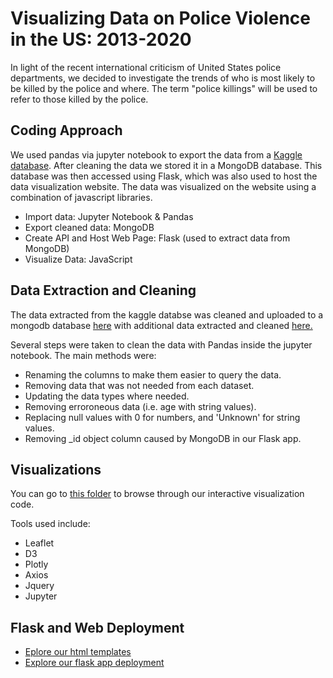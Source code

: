 # Visualizing Data on Police Violence in the US: 2013-2020

In light of the recent international criticism of United States police departments, we decided to investigate the trends of who is most likely to be killed by the police and where. The term "police killings" will be used to refer to those killed by the police. 

## Coding Approach

We used pandas via jupyter notebook to export the data from a [Kaggle database](https://www.kaggle.com/jpmiller/police-violence-in-the-us).
After cleaning the data we stored it in a MongoDB database. This database was then accessed using Flask, which was also used to host the data visualization website. The data was visualized on the website using a combination of javascript libraries.

* Import data: Jupyter Notebook & Pandas
* Export cleaned data: MongoDB
* Create API and Host Web Page: Flask (used to extract data from MongoDB)
* Visualize Data: JavaScript

## Data Extraction and Cleaning

The data extracted from the kaggle databse was cleaned and uploaded to a mongodb database [here](https://github.com/etarakci/project-two/blob/master/data_to_JSON.ipynb) with additional data extracted and cleaned [here.](https://github.com/etarakci/project-two/blob/master/data_extract.ipynb)

Several steps were taken to clean the data with Pandas inside the jupyter notebook. The main methods were:
* Renaming the columns to make them easier to query the data.
* Removing data that was not needed from each dataset.
* Updating the data types where needed.
* Removing erroroneous data (i.e. age with string values).
* Replacing null values with 0 for numbers, and 'Unknown' for string values.
* Removing _id object column caused by MongoDB in our Flask app.

## Visualizations

You can go to [this folder](https://github.com/etarakci/project-two/tree/master/static/js) to browse through our interactive visualization code.

Tools used include:
* Leaflet
* D3
* Plotly
* Axios
* Jquery
* Jupyter

## Flask and Web Deployment

* [Eplore our html templates](https://github.com/etarakci/project-two/tree/master/templates)
* [Explore our flask app deployment](https://github.com/etarakci/project-two/blob/master/app.py)




